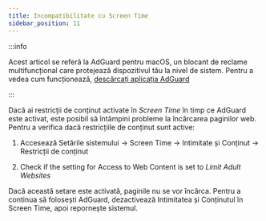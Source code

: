 ```yaml
---
title: Incompatibilitate cu Screen Time
sidebar_position: 11
---
```


:::info

Acest articol se referă la AdGuard pentru macOS, un blocant de reclame multifuncțional care protejează dispozitivul tău la nivel de sistem. Pentru a vedea cum funcționează, [descărcați aplicația AdGuard](https://agrd.io/download-kb-adblock)

:::

Dacă ai restricții de conținut activate în _Screen Time_ în timp ce AdGuard este activat, este posibil să întâmpini probleme la încărcarea paginilor web. Pentru a verifica dacă restricțiile de conținut sunt active:

1. Accesează Setările sistemului → Screen Time → Intimitate și Conținut → Restricții de conținut

2. Check if the setting for Access to Web Content is set to _Limit Adult Websites_

Dacă această setare este activată, paginile nu se vor încărca. Pentru a continua să folosești AdGuard, dezactivează Intimitatea și Conținutul în Screen Time, apoi repornește sistemul.

